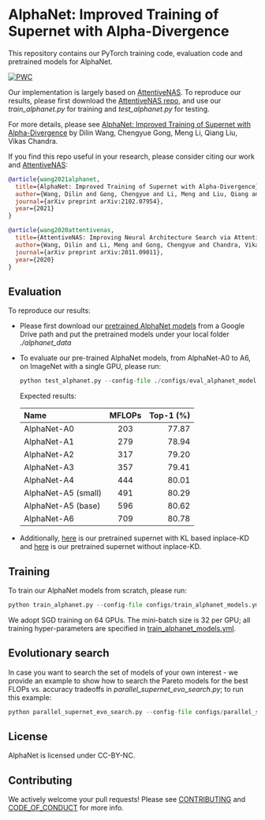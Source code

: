 # AlphaNet: Improved Training of Supernet with Alpha-Divergence
This repository contains our PyTorch training code, evaluation code and pretrained models for AlphaNet.

[![PWC](https://img.shields.io/endpoint.svg?url=https://paperswithcode.com/badge/alphanet-improved-training-of-supernet-with/neural-architecture-search-on-imagenet)](https://paperswithcode.com/sota/neural-architecture-search-on-imagenet?p=alphanet-improved-training-of-supernet-with)

Our implementation is largely based on [AttentiveNAS](https://arxiv.org/pdf/2011.09011.pdf). 
To reproduce our results, please first download the [AttentiveNAS repo](https://github.com/facebookresearch/AttentiveNAS), and use our *train\_alphanet.py* for training and *test\_alphanet.py* for testing.

For more details, please see [AlphaNet: Improved Training of Supernet with Alpha-Divergence](https://arxiv.org/pdf/2102.07954.pdf) by Dilin Wang, Chengyue Gong, Meng Li, Qiang Liu, Vikas Chandra.

If you find this repo useful in your research, please consider citing our work and [AttentiveNAS](https://arxiv.org/pdf/2011.09011.pdf):

```BibTex
@article{wang2021alphanet,
  title={AlphaNet: Improved Training of Supernet with Alpha-Divergence},
  author={Wang, Dilin and Gong, Chengyue and Li, Meng and Liu, Qiang and Chandra, Vikas},
  journal={arXiv preprint arXiv:2102.07954},
  year={2021}
}

@article{wang2020attentivenas,
  title={AttentiveNAS: Improving Neural Architecture Search via Attentive Sampling},
  author={Wang, Dilin and Li, Meng and Gong, Chengyue and Chandra, Vikas},
  journal={arXiv preprint arXiv:2011.09011},
  year={2020}
}
```

## Evaluation
To reproduce our results:
- Please first download our [pretrained AlphaNet models](https://drive.google.com/file/d/1CyZoPyiCoGJ0qv8bqi7s7TQRUum_8FeG/view?usp=sharing) from a Google Drive path and put the pretrained models under your local folder *./alphanet_data*

- To evaluate our pre-trained AlphaNet models, from AlphaNet-A0 to A6, on ImageNet with a single GPU, please run:

    ```python
    python test_alphanet.py --config-file ./configs/eval_alphanet_models.yml --model a[0-6]
    ```

    Expected results:
    
    | Name  | MFLOPs  | Top-1 (%) |
    | :------------ |:---------------:| -----:|
    | AlphaNet-A0      | 203 | 77.87 |
    | AlphaNet-A1     | 279 | 78.94 |
    | AlphaNet-A2     | 317 | 79.20 |
    | AlphaNet-A3    | 357 | 79.41 |
    | AlphaNet-A4     | 444 | 80.01 |
    | AlphaNet-A5 (small)     | 491 | 80.29 |
    | AlphaNet-A5 (base)    | 596 | 80.62 |
    | AlphaNet-A6     | 709 | 80.78 |
    
- Additionally, [here](https://drive.google.com/file/d/1NgZhJy8MJnuxjXkJ0gfnBGyrUVYwbAmx/view?usp=sharing) is our pretrained supernet with KL based inplace-KD and [here](https://drive.google.com/file/d/1rj1opDnlBD2_8ZV--LUSn8HXWfhiMdu8/view?usp=sharing) is our pretrained supernet without inplace-KD. 

## Training
To train our AlphaNet models from scratch, please run:
```python
python train_alphanet.py --config-file configs/train_alphanet_models.yml --machine-rank ${machine_rank} --num-machines ${num_machines} --dist-url ${dist_url}
```
We adopt SGD training on 64 GPUs. The mini-batch size is 32 per GPU; all training hyper-parameters are specified in [train_alphanet_models.yml](configs/train_alphanet_models.yml).

## Evolutionary search
In case you want to search the set of models of your own interest - we provide an example to show how to search the Pareto models for the best FLOPs vs. accuracy tradeoffs in _parallel_supernet_evo_search.py_; to run this example:
```python
python parallel_supernet_evo_search.py --config-file configs/parallel_supernet_evo_search.yml 
```

## License
AlphaNet is licensed under CC-BY-NC.

## Contributing
We actively welcome your pull requests! Please see [CONTRIBUTING](CONTRIBUTING.md) and [CODE_OF_CONDUCT](CODE_OF_CONDUCT.md) for more info.



